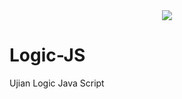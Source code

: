 <div align="center">
  <img src="https://cdn2.iconfinder.com/data/icons/designer-skills/128/code-programming-javascript-software-develop-command-language-512.png">
</div>

# Logic-JS
Ujian Logic Java Script
